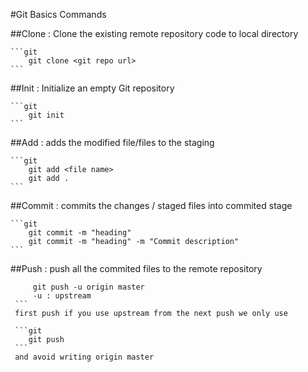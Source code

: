 #Git Basics Commands

##Clone : 
    Clone the existing remote repository code to local directory 
   
    ```git
        git clone <git repo url>
    ```
##Init : 
    Initialize an empty Git repository
    
    ```git
        git init 
    ```

##Add : 
    adds the modified file/files to the staging 
    
    ```git
        git add <file name>
        git add .  
    ```
##Commit : 
    commits the changes / staged files into commited stage
    
    ```git
        git commit -m "heading"
        git commit -m "heading" -m "Commit description"
    ```
##Push :
    push all the commited files to the remote repository

   ```git
        git push -u origin master
        -u : upstream 
    ```
    first push if you use upstream from the next push we only use

    ```git
       git push 
    ``` 
    and avoid writing origin master